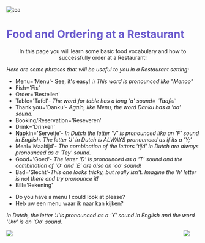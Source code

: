 
<div class="header">
  <img src="https://img.icons8.com/color/48/000000/tea--v2.png" alt="tea"/>
  <h1 style="color:SlateBlue;">Food and Ordering at a Restaurant</h1>
</div>


<p style="text-align:center;"> In this page you will learn some basic food vocabulary and how to successfully order at a Restaurant!</p>

<p><i> Here are some phrases that will be useful to you in a Restaurant setting:</i></p>

<ul>
  <li>Menu='Menu'- See, it's easy! :) <i>This word is pronounced like "Menoo"</li></i>
  <li>Fish='Fis'</li>
  <li>Order='Bestellen'</li>
  <li>Table='Tafel'- <i>The word for table has a long 'a' sound= 'Taafel'</li></i>
  <li>Thank you='Danku'- <i> Again, like Menu, the word Danku has a 'oo' sound.</li></i>
  <li>Booking/Reservation='Reseveren'</li>
  <li>Drink='Drinken'</li>
  <li>Napkin='Servetje'-<i> In Dutch the letter 'V' is pronounced like an 'F' sound in English. The letter 'J' in Dutch is ALWAYS pronounced as if its a 'Y;'</li></i>
  <li>Meal='Maaltijd'- <i>The combination of the letters 'tijd' in Dutch are always pronounced as a 'Tey' sound.</li></i>
  <li>Good='Goed'- <i>The letter 'D' is pronounced as a 'T' sound and the combination of 'O' and 'E' are also an 'oo' sound!</li></i>
  <li>Bad='Slecht'-<i>This one looks tricky, but really isn't. Imagine the 'h' letter is not there and try pronounce it!</li></i>
  <li>Bill='Rekening'</li>
  
   </ul>
  


    
 <ul>
  <li>Do you have a menu I could look at please?</li>
  <li>Heb uw een menu waar ik naar kan kijken?</li>
  </ul>
  <p><i> In Dutch, the letter 'J'is pronounced as a 'Y' sound in English and the word 'Uw' is an 'Oo' sound.</i></p>
  
 
  
  
 

<img src="https://img.icons8.com/color/48/000000/netherlands.png" style="float:right;margin-right:25px;"/>

<img src="https://img.icons8.com/external-icongeek26-linear-colour-icongeek26/64/000000/external-clogs-netherlands-icongeek26-linear-colour-icongeek26.png"/>


 

         




<style>
#div1 {
  font-size:48px;
}
</style>
<link rel="stylesheet" href="https://cdnjs.cloudflare.com/ajax/libs/font-awesome/4.7.0/css/font-awesome.min.css">
<body>

<div id="div1" class="fa"></div>

<script>
function hand() {
  var a;
  a = document.getElementById("div1");
  a.innerHTML = "&#xf25a;";
  setTimeout(function () {
      a.innerHTML = "&#xf256;";
    }, 500);
  setTimeout(function () {
      a.innerHTML = "&#xf259;";
    }, 1000);
  setTimeout(function () {
      a.innerHTML = "&#xf256;";
    }, 1500);
}
hand();
setInterval(hand, 2000);
</script>

 
